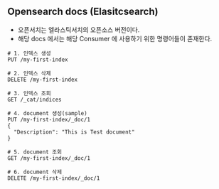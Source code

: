 ## Opensearch docs (Elasitcsearch)
- 오픈서치는 엘라스틱서치의 오픈소스 버전이다.
- 해당 docs 에서는 해당 Consumer 에 사용하기 위한 명령어들이 존재한다.

```Text
# 1. 인덱스 생성
PUT /my-first-index

# 2. 인덱스 삭제
DELETE /my-first-index

# 3. 인덱스 조회
GET /_cat/indices

# 4. document 생성(sample)
PUT /my-first-index/_doc/1
{
  "Description": "This is Test document"
}

# 5. document 조회
GET /my-first-index/_doc/1

# 6. document 삭제
DELETE /my-first-index/_doc/1
```